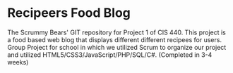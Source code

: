 # Recipeers Food Blog
The Scrummy Bears' GIT repository for Project 1 of CIS 440.
This project is a food based web blog that displays different different recipees for users. Group Project for school in which we utilized Scrum to organize our project and utilized HTML5/CSS3/JavaScript/PHP/SQL/C#. (Completed in 3-4 weeks)
